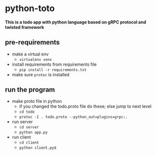 # python-toto
#### This is a todo app with python language based on gRPC protocol and twisted framework

## pre-requirements
* make a virtual env
    * `virtualenv venv`
* install requirements from requirements file
    * `pip install -r requirements.txt`
* make sure `protoc` is installed

## run the program
* make proto file in python
    * if you changed the todo.proto file do these; else jump to next level      
    * `cd todo`
    * `protoc -I . todo.proto --python_out=plugins=grpc:.`
* run server
    * `cd server` 
    * `python app.py`
* run client
    * `cd client`
    * `python client.py`s